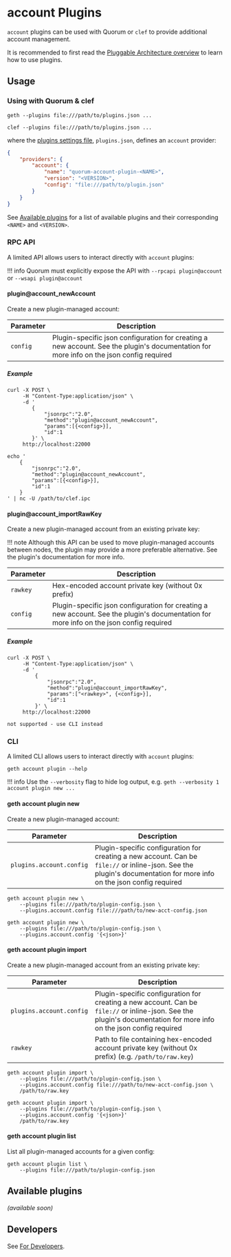 # account Plugins

`account` plugins can be used with Quorum or `clef` to provide additional account management.  

It is recommended to first read the [Pluggable Architecture overview](../../../../PluggableArchitecture/Overview) to learn how to use plugins.

## Usage
### Using with Quorum & clef

```shell tab="Quorum"
geth --plugins file:///path/to/plugins.json ...
```

```shell tab="clef"
clef --plugins file:///path/to/plugins.json ...
```

where the [plugins settings file](../../../../PluggableArchitecture/Settings), `plugins.json`, defines an `account` provider: 

```json
{
    "providers": {
        "account": {
            "name": "quorum-account-plugin-<NAME>",
            "version": "<VERSION>",
            "config": "file:///path/to/plugin.json"
        }
    }
}
```

See [Available plugins](#available-plugins) for a list of available plugins and their corresponding `<NAME>` and `<VERSION>`.

### RPC API
A limited API allows users to interact directly with `account` plugins:

!!! info 
    Quorum must explicitly expose the API with `--rpcapi plugin@account` or `--wsapi plugin@account`

#### plugin@account_newAccount
Create a new plugin-managed account:

| Parameter | Description |
| --- | --- |
| `config` | Plugin-specific json configuration for creating a new account.  See the plugin's documentation for more info on the json config required 

##### Example
```shell tab="quorum"
curl -X POST \
     -H "Content-Type:application/json" \
     -d '
        {
            "jsonrpc":"2.0",
            "method":"plugin@account_newAccount",
            "params":[{<config>}], 
            "id":1
        }' \
     http://localhost:22000
``` 

```shell tab="clef"
echo '
    {
        "jsonrpc":"2.0",
        "method":"plugin@account_newAccount",
        "params":[{<config>}], 
        "id":1
    }
' | nc -U /path/to/clef.ipc
```

#### plugin@account_importRawKey
Create a new plugin-managed account from an existing private key:  

!!! note 
    Although this API can be used to move plugin-managed accounts between nodes, the plugin may provide a more preferable alternative.  See the plugin's documentation for more info.

| Parameter | Description |
| --- | --- |
| `rawkey` | Hex-encoded account private key (without 0x prefix) 
| `config` | Plugin-specific json configuration for creating a new account.  See the plugin's documentation for more info on the json config required

##### Example
```shell tab="quorum"
curl -X POST \
     -H "Content-Type:application/json" \
     -d '
         {
             "jsonrpc":"2.0",
             "method":"plugin@account_importRawKey",
             "params":["<rawkey>", {<config>}], 
             "id":1
         }' \
     http://localhost:22000
```

```text tab="clef"
not supported - use CLI instead
```


### CLI
A limited CLI allows users to interact directly with `account` plugins:

```shell
geth account plugin --help
```
!!! info
    Use the `--verbosity` flag to hide log output, e.g. `geth --verbosity 1 account plugin new ...`

#### geth account plugin new
Create a new plugin-managed account: 

| Parameter | Description |
| --- | --- |
| <span style="white-space:nowrap">`plugins.account.config`</span> | Plugin-specific configuration for creating a new account.  Can be `file://` or inline-json. See the plugin's documentation for more info on the json config required

```shell tab="json file"
geth account plugin new \
    --plugins file:///path/to/plugin-config.json \
    --plugins.account.config file:///path/to/new-acct-config.json
```

```shell tab="inline json"
geth account plugin new \
    --plugins file:///path/to/plugin-config.json \
    --plugins.account.config '{<json>}'
```

#### geth account plugin import
Create a new plugin-managed account from an existing private key:  

| Parameter | Description |
| --- | --- |
| <span style="white-space:nowrap">`plugins.account.config`</span> | Plugin-specific configuration for creating a new account.  Can be `file://` or inline-json. See the plugin's documentation for more info on the json config required
| `rawkey` | Path to file containing hex-encoded account private key (without 0x prefix) (e.g. `/path/to/raw.key`)

```shell tab="json file"
geth account plugin import \
    --plugins file:///path/to/plugin-config.json \
    --plugins.account.config file:///path/to/new-acct-config.json \
    /path/to/raw.key
```

```shell tab="inline json"
geth account plugin import \
    --plugins file:///path/to/plugin-config.json \
    --plugins.account.config '{<json>}'
    /path/to/raw.key
```

#### geth account plugin list
List all plugin-managed accounts for a given config:

```shell
geth account plugin list \
    --plugins file:///path/to/plugin-config.json
```

## Available plugins 
*(available soon)*

## Developers
See [For Developers](../../../../PluggableArchitecture/Plugins/account/For-Developers). 
